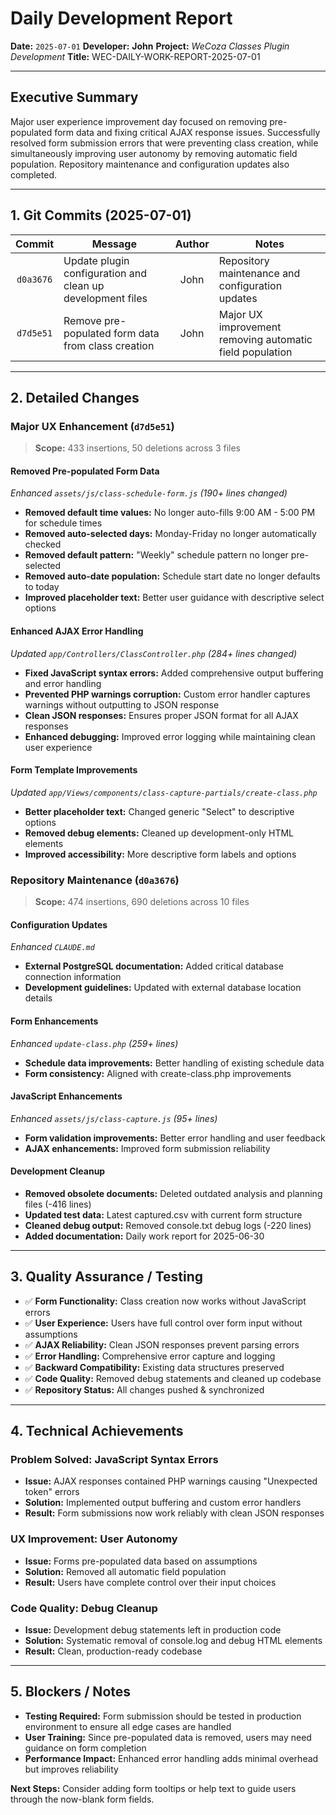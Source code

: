 # Daily Development Report

**Date:** `2025-07-01`
**Developer:** **John**
**Project:** *WeCoza Classes Plugin Development*
**Title:** WEC-DAILY-WORK-REPORT-2025-07-01

---

## Executive Summary

Major user experience improvement day focused on removing pre-populated form data and fixing critical AJAX response issues. Successfully resolved form submission errors that were preventing class creation, while simultaneously improving user autonomy by removing automatic field population. Repository maintenance and configuration updates also completed.

---

## 1. Git Commits (2025-07-01)

|   Commit  | Message                                         | Author | Notes                                                                  |
| :-------: | ----------------------------------------------- | :----: | ---------------------------------------------------------------------- |
| `d0a3676` | Update plugin configuration and clean up development files |  John  | Repository maintenance and configuration updates |
| `d7d5e51` | Remove pre-populated form data from class creation |  John  | Major UX improvement removing automatic field population |

---

## 2. Detailed Changes

### Major UX Enhancement (`d7d5e51`)

> **Scope:** 433 insertions, 50 deletions across 3 files

#### **Removed Pre-populated Form Data**

*Enhanced `assets/js/class-schedule-form.js` (190+ lines changed)*

* **Removed default time values:** No longer auto-fills 9:00 AM - 5:00 PM for schedule times
* **Removed auto-selected days:** Monday-Friday no longer automatically checked  
* **Removed default pattern:** "Weekly" schedule pattern no longer pre-selected
* **Removed auto-date population:** Schedule start date no longer defaults to today
* **Improved placeholder text:** Better user guidance with descriptive select options

#### **Enhanced AJAX Error Handling**

*Updated `app/Controllers/ClassController.php` (284+ lines changed)*

* **Fixed JavaScript syntax errors:** Added comprehensive output buffering and error handling
* **Prevented PHP warnings corruption:** Custom error handler captures warnings without outputting to JSON response
* **Clean JSON responses:** Ensures proper JSON format for all AJAX responses
* **Enhanced debugging:** Improved error logging while maintaining clean user experience

#### **Form Template Improvements**

*Updated `app/Views/components/class-capture-partials/create-class.php`*

* **Better placeholder text:** Changed generic "Select" to descriptive options
* **Removed debug elements:** Cleaned up development-only HTML elements
* **Improved accessibility:** More descriptive form labels and options

### Repository Maintenance (`d0a3676`)

> **Scope:** 474 insertions, 690 deletions across 10 files

#### **Configuration Updates**

*Enhanced `CLAUDE.md`*

* **External PostgreSQL documentation:** Added critical database connection information
* **Development guidelines:** Updated with external database location details

#### **Form Enhancements**

*Enhanced `update-class.php` (259+ lines)*

* **Schedule data improvements:** Better handling of existing schedule data
* **Form consistency:** Aligned with create-class.php improvements

#### **JavaScript Enhancements**

*Enhanced `assets/js/class-capture.js` (95+ lines)*

* **Form validation improvements:** Better error handling and user feedback
* **AJAX enhancements:** Improved form submission reliability

#### **Development Cleanup**

* **Removed obsolete documents:** Deleted outdated analysis and planning files (-416 lines)
* **Updated test data:** Latest captured.csv with current form structure
* **Cleaned debug output:** Removed console.txt debug logs (-220 lines)
* **Added documentation:** Daily work report for 2025-06-30

---

## 3. Quality Assurance / Testing

* ✅ **Form Functionality:** Class creation now works without JavaScript errors
* ✅ **User Experience:** Users have full control over form input without assumptions
* ✅ **AJAX Reliability:** Clean JSON responses prevent parsing errors
* ✅ **Error Handling:** Comprehensive error capture and logging
* ✅ **Backward Compatibility:** Existing data structures preserved
* ✅ **Code Quality:** Removed debug statements and cleaned up codebase
* ✅ **Repository Status:** All changes pushed & synchronized

---

## 4. Technical Achievements

### Problem Solved: JavaScript Syntax Errors
* **Issue:** AJAX responses contained PHP warnings causing "Unexpected token" errors
* **Solution:** Implemented output buffering and custom error handlers
* **Result:** Form submissions now work reliably with clean JSON responses

### UX Improvement: User Autonomy
* **Issue:** Forms pre-populated data based on assumptions
* **Solution:** Removed all automatic field population
* **Result:** Users have complete control over their input choices

### Code Quality: Debug Cleanup
* **Issue:** Development debug statements left in production code
* **Solution:** Systematic removal of console.log and debug HTML elements
* **Result:** Clean, production-ready codebase

---

## 5. Blockers / Notes

* **Testing Required:** Form submission should be tested in production environment to ensure all edge cases are handled
* **User Training:** Since pre-populated data is removed, users may need guidance on form completion
* **Performance Impact:** Enhanced error handling adds minimal overhead but improves reliability

**Next Steps:** Consider adding form tooltips or help text to guide users through the now-blank form fields.